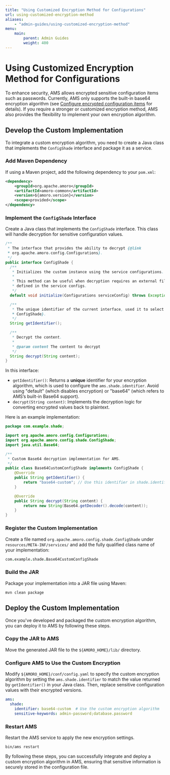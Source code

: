 ```yaml
---
title: "Using Customized Encryption Method for Configurations"
url: using-customized-encryption-method
aliases:
    - "admin-guides/using-customized-encryption-method"
menu:
    main:
        parent: Admin Guides
        weight: 400
---
```

<!--
 - Licensed to the Apache Software Foundation (ASF) under one or more
 - contributor license agreements.  See the NOTICE file distributed with
 - this work for additional information regarding copyright ownership.
 - The ASF licenses this file to You under the Apache License, Version 2.0
 - (the "License"); you may not use this file except in compliance with
 - the License.  You may obtain a copy of the License at
 -
 -   http://www.apache.org/licenses/LICENSE-2.0
 -
 - Unless required by applicable law or agreed to in writing, software
 - distributed under the License is distributed on an "AS IS" BASIS,
 - WITHOUT WARRANTIES OR CONDITIONS OF ANY KIND, either express or implied.
 - See the License for the specific language governing permissions and
 - limitations under the License.
 -->
# Using Customized Encryption Method for Configurations
To enhance security, AMS allows encrypted sensitive configuration items such as passwords. Currently, AMS only supports the built-in base64 encryption algorithm (see [Configure encrypted configuration items](../deployment/#configure-encrypted-sensitive-configuration-items) for details). If you require a stronger or customized encryption method, AMS also provides the flexibility to implement your own encryption algorithm.
## Develop the Custom Implementation
To integrate a custom encryption algorithm, you need to create a Java class that implements the `ConfigShade` interface and package it as a service.
### Add Maven Dependency
   If using a Maven project, add the following dependency to your `pom.xml`:
```xml
<dependency>
    <groupId>org.apache.amoro</groupId>
    <artifactId>amoro-common</artifactId>
    <version>${amoro.version}</version>
    <scope>provided</scope>
</dependency>
```

### Implement the `ConfigShade` Interface
Create a Java class that implements the `ConfigShade` interface. This class will handle decryption for sensitive configuration values.

```java
/**
 * The interface that provides the ability to decrypt {@link
 * org.apache.amoro.config.Configurations}.
 */
public interface ConfigShade {
  /**
   * Initializes the custom instance using the service configurations.
   *
   * This method can be useful when decryption requires an external file (e.g. a key file)
   * defined in the service configs.
   */
  default void initialize(Configurations serviceConfig) throws Exception {}

  /**
   * The unique identifier of the current interface, used it to select the correct {@link
   * ConfigShade}.
   */
  String getIdentifier();

  /**
   * Decrypt the content.
   *
   * @param content The content to decrypt
   */
  String decrypt(String content);
}
```
In this interface:

- `getIdentifier()`: Returns a **unique** identifier for your encryption algorithm, which is used to configure the `ams.shade.identifier`. Avoid using "default" (which disables encryption) or "base64" (which refers to AMS’s built-in Base64 support).
- `decrypt(String content)`: Implements the decryption logic for converting encrypted values back to plaintext.

Here is an example implementation:
```java
package com.example.shade;

import org.apache.amoro.config.Configurations;
import org.apache.amoro.config.shade.ConfigShade;
import java.util.Base64;

/**
 * Custom Base64 decryption implementation for AMS.
 */
public class Base64CustomConfigShade implements ConfigShade {
    @Override
    public String getIdentifier() {
        return "base64-custom"; // Use this identifier in shade.identifier
    }

    @Override
    public String decrypt(String content) {
        return new String(Base64.getDecoder().decode(content));
    }
}
```

### Register the Custom Implementation
Create a file named `org.apache.amoro.config.shade.ConfigShade` under `resources/META-INF/services/` and add the fully qualified class name of your implementation:
```j
com.example.shade.Base64CustomConfigShade
```
### Build the JAR
Package your implementation into a JAR file using Maven:
```shell
mvn clean package
```

## Deploy the Custom Implementation
Once you've developed and packaged the custom encryption algorithm, you can deploy it to AMS by following these steps.

### Copy the JAR to AMS
Move the generated JAR file to the `${AMORO_HOME}/lib/` directory.

### Configure AMS to Use the Custom Encryption
Modify `${AMORO_HOME}/conf/config.yaml` to specify the custom encryption algorithm by setting the `ams.shade.identifier` to match the value returned by `getIdentifier()` in your Java class.
Then, replace sensitive configuration values with their encrypted versions.
```yaml
ams:
  shade:
    identifier: base64-custom  # Use the custom encryption algorithm
    sensitive-keywords: admin-password;database.password
```

### Restart AMS
Restart the AMS service to apply the new encryption settings.
```shell
bin/ams restart
```

By following these steps, you can successfully integrate and deploy a custom encryption algorithm in AMS, ensuring that sensitive information is securely stored in the configuration file.